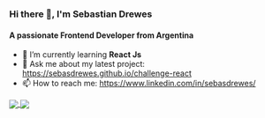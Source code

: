 ### Hi there 👋, I'm Sebastian Drewes

#### A passionate Frontend Developer from Argentina
- 🌱 I’m currently learning **React Js**
- 💬 Ask me about my latest project: https://sebasdrewes.github.io/challenge-react
- 📫 How to reach me: https://www.linkedin.com/in/sebasdrewes/

<a href="https://github.com/SebasDrewes/github-readme-stats">
  <img align="center" src="https://github-readme-stats.vercel.app/api?username=SebasDrewes" />
</a>
<a href="https://github.com/SebasDrewes/github-readme-stats">
  <img align="center" src="https://github-readme-stats.vercel.app/api/top-langs/?username=SebasDrewes" />
</a>

